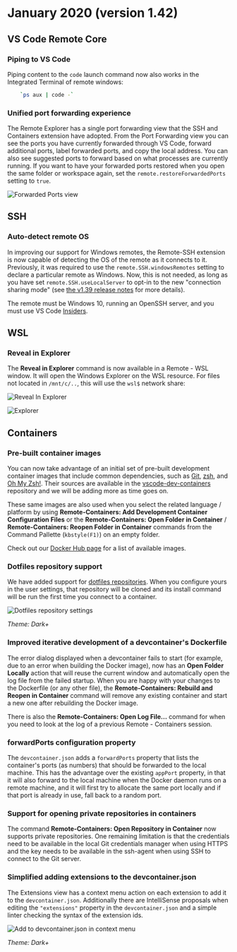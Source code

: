 # January 2020 (version 1.42)

## VS Code Remote Core

### Piping to VS Code

Piping content to the `code` launch command now also works in the Integrated Terminal of remote windows:

```bash
    `ps aux | code -`
```

### Unified port forwarding experience

The Remote Explorer has a single port forwarding view that the SSH and Containers extension have adopted. From the Port Forwarding view you can see the ports you have currently forwarded through VS Code, forward additional ports, label forwarded ports, and copy the local address. You can also see suggested ports to forward based on what processes are currently running. If you want to have your forwarded ports restored when you open the same folder or workspace again, set the `remote.restoreForwardedPorts` setting to `true`.

![Forwarded Ports view](images/1_42/forwarded-ports.png)

## SSH

### Auto-detect remote OS

In improving our support for Windows remotes, the Remote-SSH extension is now capable of detecting the OS of the remote as it connects to it. Previously, it was required to use the `remote.SSH.windowsRemotes` setting to declare a particular remote as Windows. Now, this is not needed, as long as you have set `remote.SSH.useLocalServer` to opt-in to the new "connection sharing mode" (see [the v1.39 release notes](https://github.com/microsoft/vscode-docs/blob/master/remote-release-notes/v1_39.md#ssh-connection-sharing) for more details).

The remote must be Windows 10, running an OpenSSH server, and you must use VS Code [Insiders](https://code.visualstudio.com/insiders/).

## WSL

### Reveal in Explorer

The **Reveal in Explorer** command is now available in a Remote - WSL window. It will open the Windows Explorer on the WSL resource. For files not located in `/mnt/c/..`, this will use the `wsl$` network share:

![Reveal In Explorer](images/1_42/reveal-in-explorer.png)

![Explorer](images/1_42/reveal-in-explorer-2.png)

## Containers

### Pre-built container images

You can now take advantage of an initial set of pre-built development container images that include common dependencies, such as [Git](https://git-scm.com/), [zsh](https://en.wikipedia.org/wiki/Z_shell), and [Oh My Zsh!](https://ohmyz.sh/). Their sources are available in the [vscode-dev-containers](https://github.com/microsoft/vscode-dev-containers) repository and we will be adding more as time goes on.

These same images are also used when you select the related language / platform by using **Remote-Containers: Add Development Container Configuration Files** or the **Remote-Containers: Open Folder in Container** / **Remote-Containers: Reopen Folder in Container** commands from the Command Pallette (`kbstyle(F1)`) on an empty folder.

Check out our [Docker Hub page](https://hub.docker.com/_/microsoft-vscode-devcontainers) for a list of available images.

### Dotfiles repository support

We have added support for [dotfiles repositories](https://dotfiles.github.io/). When you configure yours in the user settings, that repository will be cloned and its install command will be run the first time you connect to a container.

![Dotfiles repository settings](images/1_42/dotfiles.png)

*Theme: Dark+*

### Improved iterative development of a devcontainer's Dockerfile

The error dialog displayed when a devcontainer fails to start (for example, due to an error when building the Docker image), now has an **Open Folder Locally** action that will reuse the current window and automatically open the log file from the failed startup. When you are happy with your changes to the Dockerfile (or any other file), the **Remote-Containers: Rebuild and Reopen in Container** command will remove any existing container and start a new one after rebuilding the Docker image.

There is also the **Remote-Containers: Open Log File...** command for when you need to look at the log of a previous Remote - Containers session.

### forwardPorts configuration property

The `devcontainer.json` adds a `forwardPorts` property that lists the container's ports (as numbers) that should be forwarded to the local machine. This has the advantage over the existing `appPort` property, in that it will also forward to the local machine when the Docker daemon runs on a remote machine, and it will first try to allocate the same port locally and if that port is already in use, fall back to a random port.

### Support for opening private repositories in containers

The command **Remote-Containers: Open Repository in Container** now supports private repositories. One remaining limitation is that the credentials need to be available in the local Git credentials manager when using HTTPS and the key needs to be available in the ssh-agent when using SSH to connect to the Git server.

### Simplified adding extensions to the devcontainer.json

The Extensions view has a context menu action on each extension to add it to the `devcontainer.json`. Additionally there are IntelliSense proposals when editing the `"extensions"` property in the `devcontainer.json` and a simple linter checking the syntax of the extension ids.

![Add to devcontainer.json in context menu](images/1_42/addtodevcontainerjson.png)

*Theme: Dark+*
